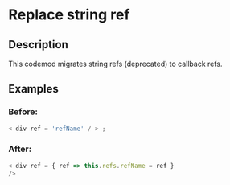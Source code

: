 # Replace string ref

## Description

This codemod migrates string refs (deprecated) to callback refs.

## Examples
### Before:

```ts
< div ref = 'refName' / > ;
```

### After:

```ts
< div ref = { ref => this.refs.refName = ref }
/>
```
